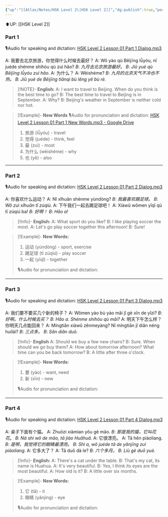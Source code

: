 ```yaml
---
{"up":"[[Atlas/Notes/HSK Level 2\|HSK Level 2]]","dg-publish":true,"permalink":"/atlas/notes/hsk-level-2-lesson-01/","dgPassFrontmatter":true}
---
```


⬆️UP: [[HSK Level 2]]
### Part 1
🎙️Audio for speaking and dictation: [HSK Level 2 Lesson 01 Part 1 Dialog.mp3](https://drive.google.com/file/d/1MciBkjXSTqLrcp6BKbS6Vt0hwAobn-fg/view?usp=drive_link)

A: 我要去北京旅游，你觉得什么时候去最好？
A: Wǒ yào qù Běijīng lǚyóu, nǐ juéde shénme shíhòu qù zuì hǎo?
*B*: *九月去北京旅游最好。*
*B*: *Jiǔ yuè qù Běijīng lǚyóu zuì hǎo.*
A: 为什么？
A: Wèishéme?
*B*: *九月的北京天气不冷也不热。*
*B*: *Jiǔ yuè de Běijīng tiānqì bù lěng yě bù rè.*

> [!NOTE]- **English:** 
> A: I want to travel to Beijing. When do you think is the best time to go? 
> B: The best time to travel to Beijing is in September. 
> A: Why? 
> B: Beijing's weather in September is neither cold nor hot.

> [!Example]- **New Words**
> 🎙️Audio for pronunciation and dictation: [HSK Level 2 Lesson 01 Part 1 New Words.mp3 - Google Drive](https://drive.google.com/file/d/1-i44pBl3WuOxXtKVWYyU33_Wkz6Q7wNF/view?usp=drive_link)
> 
> 1. 旅游 (lǚyóu) - travel
> 2. 觉得 (juéde) - think, feel
> 3. 最 (zuì) - most
> 4. 为什么 (wèishéme) - why
> 5. 也 (yě) - also

---
### Part 2
🎙️Audio for speaking and dictation: [HSK Level 2 Lesson 01 Part 2 Dialog.mp3](https://drive.google.com/file/d/1sNYeT_U0x2QBH8ootPfc6gmWVSNwJE76/view?usp=drive_link)

A: 你喜欢什么运动？
A: Nǐ xǐhuān shénme yùndòng? 
*B*: *我最喜欢踢足球。*
*B*: *Wǒ zuì xǐhuān tī zúqiú.* 
A: 下午我们一起去踢足球吧！
A: Xiàwǔ wǒmen yīqǐ qù tī zúqiú ba! 
*B*: *好啊！*
*B*: *Hǎo a!*

> [!Info]- **English:**
> A: What sport do you like? 
> B: I like playing soccer the most. 
> A: Let's go play soccer together this afternoon! 
> B: Sure!

> [!Example]- **New Words:**
> 1. 运动 (yùndòng) - sport, exercise
> 2. 踢足球 (tī zúqiú) - play soccer
> 3. 一起 (yīqǐ) - together
>    
>🎙️Audio for pronunciation and dictation:

---
### Part 3
🎙️Audio for speaking and dictation: [HSK Level 2 Lesson 01 Part 3 Dialog.mp3](https://drive.google.com/file/d/1uxFXebVrmxe5w9VZo2rY89eNR4j3KChD/view?usp=drive_link)

A: 我们要不要买几个新的椅子？
A: Wǒmen yào bù yào mǎi jǐ gè xīn de yǐzi? 
*B*: *好啊。什么时候去买？*
*B*: *Hǎo a. Shénme shíhòu qù mǎi?* 
A: 明天下午怎么样？你明天几点能回来？
A: Míngtiān xiàwǔ zěnmeyàng? Nǐ míngtiān jǐ diǎn néng huílái? 
*B*: *三点多。*
*B*: *Sān diǎn duō.*

> [!info]- **English**
> A: Should we buy a few new chairs? 
> B: Sure. When should we go buy them? 
> A: How about tomorrow afternoon? What time can you be back tomorrow? 
> B: A little after three o'clock.

> [!Example]- **New Words:**
> 1. 要 (yào) - want, need
> 2. 新 (xīn) - new
>
> 🎙️Audio for pronunciation and dictation:

---
### Part 4
🎙️Audio for speaking and dictation: [HSK Level 2 Lesson 01 Part 4 Dialog.mp3](https://drive.google.com/file/d/1u3X-G8igSrN8XGxD5GcYkBYaIvRjTjst/view?usp=drive_link)

A: 桌子下面有个猫。
A: Zhuōzi xiàmian yǒu gè māo. 
*B*: *那是我的猫，它叫花花*。
*B*: *Nà shì wǒ de māo, tā jiào Huāhuā.* 
A: 它很漂亮。
A: Tā hěn piàoliang. 
*B*: *是啊，我觉得它的眼睛最漂亮。*
*B*: *Shì a, wǒ juéde tā de yǎnjīng zuì piàoliang.* 
A: 它多大了？
A: Tā duō dà le? 
*B*: *六个多月。*
*B*: *Liù gè duō yuè.*

> [!info]- **English:**
> A: There's a cat under the table. 
> B: That's my cat, its name is Huahua. 
> A: It's very beautiful. 
> B: Yes, I think its eyes are the most beautiful. 
> A: How old is it? 
> B: A little over six months.

> [!Example]- **New Words:**
> 1. 它 (tā) - it
> 2. 眼睛 (yǎnjing) - eye
>
> 🎙️Audio for pronunciation and dictation:
